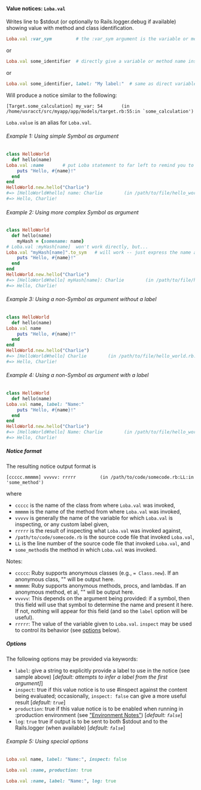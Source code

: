 #### Value notices:  `Loba.val`

Writes line to $stdout (or optionally to Rails.logger.debug if available) showing value with method and class identification.

```ruby
Loba.val :var_sym         # the :var_sym argument is the variable or method name given as a symbol (see below)
```

or

```ruby
Loba.val some_identifier  # directly give a variable or method name instead of a symbol (see below)
```

or

```ruby
Loba.val some_identifier, label: "My label:"  # same as direct variable, but allows a custom label
```

Will produce a notice similar to the following:

```text
[Target.some_calculation] my_var: 54       (in /home/usracct/src/myapp/app/models/target.rb:55:in `some_calculation')
```

`Loba.value` is an alias for `Loba.val`.

###### Example 1: Using simple Symbol as argument

```ruby
class HelloWorld
  def hello(name)
Loba.val :name       # put Loba statement to far left to remind you to remove when done
    puts "Hello, #{name}!"
  end
end
HelloWorld.new.hello("Charlie")
#=> [HelloWorld#hello] name: Charlie        (in /path/to/file/hello_world.rb:3:in `hello')
#=> Hello, Charlie!
```

###### Example 2: Using more complex Symbol as argument

```ruby
class HelloWorld
  def hello(name)
    myHash = {somename: name}
# Loba.val :myHash[name]  won't work directly, but...
Loba.val "myHash[name]".to_sym   # will work -- just express the name as a String and cast to a Symbol
    puts "Hello, #{name}!"
  end
end
HelloWorld.new.hello("Charlie")
#=> [HelloWorld#hello] myHash[name]: Charlie        (in /path/to/file/hello_world.rb:5:in `hello')
#=> Hello, Charlie!
```

###### Example 3: Using a non-Symbol as argument without a label

```ruby
class HelloWorld
  def hello(name)
Loba.val name
    puts "Hello, #{name}!"
  end
end
HelloWorld.new.hello("Charlie")
#=> [HelloWorld#hello] Charlie        (in /path/to/file/hello_world.rb:3:in `hello')
#=> Hello, Charlie!
```

###### Example 4: Using a non-Symbol as argument with a label

```ruby
class HelloWorld
  def hello(name)
Loba.val name, label: "Name:"
    puts "Hello, #{name}!"
  end
end
HelloWorld.new.hello("Charlie")
#=> [HelloWorld#hello] Name: Charlie        (in /path/to/file/hello_world.rb:3:in `hello')
#=> Hello, Charlie!
```

##### Notice format

The resulting notice output format is

```text
[ccccc.mmmmm] vvvvv: rrrrr         (in /path/to/code/somecode.rb:LL:in 'some_method')
```

where

* `ccccc` is the name of the class from where `Loba.val` was invoked,
* `mmmmm` is the name of the method from where `Loba.val` was invoked,
* `vvvvv` is generally the name of the variable for which `Loba.val` is inspecting, or any custom label given,
* `rrrrr` is the result of inspecting what `Loba.val` was invoked against,
* `/path/to/code/somecode.rb` is the source code file that invoked `Loba.val`,
* `LL` is the line number of the source code file that invoked `Loba.val`, and
* `some_method`is the method in which `Loba.val` was invoked.

Notes:

* `ccccc`:  Ruby supports anonymous classes (e.g., `= Class.new`).  If an anonymous class, "<anonymous class>" will be output here.
* `mmmmm`:  Ruby supports anonymous methods, procs, and lambdas.  If an anonymous method, et al, "<anonymous method>" will be output here.
* `vvvvv`:  This depends on the argument being provided:  if a symbol, then this field will use that symbol to determine the name and present it here.  If not, nothing will appear for this field (and so the `label` option will be useful).
* `rrrrr`:  The value of the variable given to `Loba.val`. `inspect` may be used to control its behavior (see [options](#options) below).

##### Options

The following options may be provided via keywords:

* `label`: give a string to explicitly provide a label to use in the notice (see sample above) \[_default: attempts to infer a label from the first argument]_\]
* `inspect`: true if this value notice is to use #inspect against the content being evaluated; occasionally, `inspect: false` can give a more useful result \[_default: `true`_\]
* `production`: true if this value notice is to be enabled when running in :production environment (see ["Environment Notes"](README.md#environment-notes)) \[_default: `false`_\]
* `log`: `true` true if output is to be sent to both $stdout and to the Rails.logger (when available) \[_default: `false`_\]

###### Example 5: Using special options

```ruby
Loba.val name, label: "Name:", inspect: false
```

```ruby
Loba.val :name, production: true
```

```ruby
Loba.val :name, label: "Name:", log: true
```
